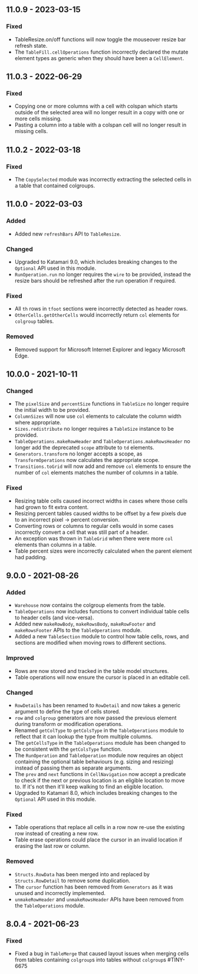 ## 11.0.9 - 2023-03-15

### Fixed
- TableResize.on/off functions will now toggle the mouseover resize bar refresh state.
- The `TableFill.cellOperations` function incorrectly declared the mutate element types as generic when they should have been a `CellElement`.

## 11.0.3 - 2022-06-29

### Fixed
- Copying one or more columns with a cell with colspan which starts outside of the selected area will no longer result in a copy with one or more cells missing.
- Pasting a column into a table with a colspan cell will no longer result in missing cells.

## 11.0.2 - 2022-03-18

### Fixed
- The `CopySelected` module was incorrectly extracting the selected cells in a table that contained colgroups.

## 11.0.0 - 2022-03-03

### Added
- Added new `refreshBars` API to `TableResize`.

### Changed
- Upgraded to Katamari 9.0, which includes breaking changes to the `Optional` API used in this module.
- `RunOperation.run` no longer requires the `wire` to be provided, instead the resize bars should be refreshed after the run operation if required.

### Fixed
- All `th` rows in `tfoot` sections were incorrectly detected as header rows.
- `OtherCells.getOtherCells` would incorrectly return `col` elements for `colgroup` tables.

### Removed
- Removed support for Microsoft Internet Explorer and legacy Microsoft Edge.

## 10.0.0 - 2021-10-11

### Changed
- The `pixelSize` and `percentSize` functions in `TableSize` no longer require the initial width to be provided.
- `ColumnSizes` will now use `col` elements to calculate the column width where appropriate.
- `Sizes.redistribute` no longer requires a `TableSize` instance to be provided.
- `TableOperations.makeRowHeader` and `TableOperations.makeRowsHeader` no longer add the deprecated `scope` attribute to `td` elements.
- `Generators.transform` no longer accepts a scope, as `TransformOperations` now calculates the appropriate scope.
- `Transitions.toGrid` will now add and remove `col` elements to ensure the number of `col` elements matches the number of columns in a table.

### Fixed
- Resizing table cells caused incorrect widths in cases where those cells had grown to fit extra content.
- Resizing percent tables caused widths to be offset by a few pixels due to an incorrect pixel -> percent conversion.
- Converting rows or columns to regular cells would in some cases incorrectly convert a cell that was still part of a header.
- An exception was thrown in `TableGrid` when there were more `col` elements than columns in a table.
- Table percent sizes were incorrectly calculated when the parent element had padding.

## 9.0.0 - 2021-08-26

### Added
- `Warehouse` now contains the colgroup elements from the table.
- `TableOperations` now includes functions to convert individual table cells to header cells (and vice-versa).
- Added new `makeRowBody`, `makeRowsBody`, `makeRowFooter` and `makeRowsFooter` APIs to the `TableOperations` module.
- Added a new `TableSection` module to control how table cells, rows, and sections are modified when moving rows to different sections.

### Improved
- Rows are now stored and tracked in the table model structures.
- Table operations will now ensure the cursor is placed in an editable cell.

### Changed
- `RowDetails` has been renamed to `RowDetail` and now takes a generic argument to define the type of cells stored.
- `row` and `colgroup` generators are now passed the previous element during transform or modification operations.
- Renamed `getColType` to `getColsType` in the `TableOperations` module to reflect that it can lookup the type from multiple columns.
- The `getCellsType` in the `TableOperations` module has been changed to be consistent with the `getColsType` function.
- The `RunOperation` and `TableOperation` module now requires an object containing the optional table behaviours (e.g. sizing and resizing) instead of passing them as separate arguments.
- The `prev` and `next` functions in `CellNavigation` now accept a predicate to check if the next or previous location is an eligible location to move to. If it's not then it'll keep walking to find an eligible location.
- Upgraded to Katamari 8.0, which includes breaking changes to the `Optional` API used in this module.

### Fixed
- Table operations that replace all cells in a row now re-use the existing row instead of creating a new row.
- Table erase operations could place the cursor in an invalid location if erasing the last row or column.

### Removed
- `Structs.RowData` has been merged into and replaced by `Structs.RowDetail` to remove some duplication.
- The `cursor` function has been removed from `Generators` as it was unused and incorrectly implemented.
- `unmakeRowHeader` and `unmakeRowsHeader` APIs have been removed from the `TableOperations` module.

## 8.0.4 - 2021-06-23

### Fixed
- Fixed a bug in `TableMerge` that caused layout issues when merging cells from tables containing `colgroup`s into tables without `colgroup`s #TINY-6675
